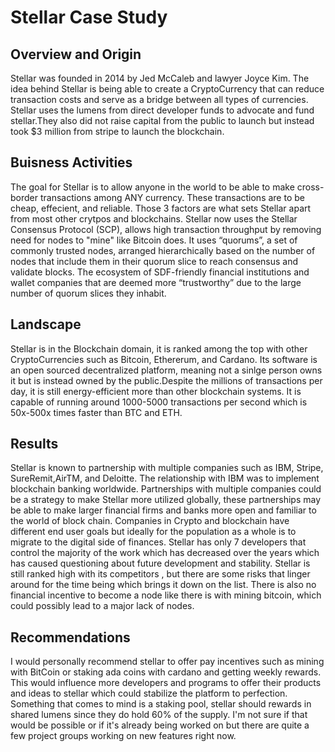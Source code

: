 # **Stellar Case Study**

## Overview and Origin

Stellar was founded in 2014 by Jed McCaleb and lawyer Joyce Kim. The idea behind Stellar is being able to create a CryptoCurrency that can reduce transaction costs and serve as a bridge between all types of currencies. Stellar uses the lumens from direct developer funds to advocate and fund stellar.They also did not raise capital from the public to launch but instead took $3 million from stripe to launch the blockchain.

## Buisness Activities

The goal for Stellar is to allow anyone in the world to be able to make cross-border transactions among ANY currency. These transactions are to be cheap, effecient, and reliable. Those 3 factors are what sets Stellar apart from most other crytpos and blockchains. Stellar now uses the Stellar Consensus Protocol (SCP), allows high transaction throughput by removing need for nodes to "mine" like Bitcoin does. It uses “quorums”, a set of commonly trusted nodes, arranged hierarchically based on the number of nodes that include them in their quorum slice to reach consensus and validate blocks. The ecosystem of SDF-friendly financial institutions and wallet companies that are deemed more “trustworthy” due to the large number of quorum slices they inhabit.  

## Landscape

Stellar is in the Blockchain domain, it is ranked among the top with other CryptoCurrencies such as Bitcoin, Ethererum, and Cardano. Its software is an open sourced decentralized platform, meaning not a sinlge person owns it but is instead owned by the public.Despite the millions of transactions per day, it is still energy-efficient more than other blockchain systems. It is capable of running around 1000-5000 transactions per second which is 50x-500x times faster than BTC and ETH.

## Results

Stellar is known to partnership with multiple companies such as IBM, Stripe, SureRemit,AirTM, and Deloitte. The relationship with IBM was to implement blockchain banking worldwide. Partnerships with multiple companies could be a strategy to make Stellar more utilized globally, these partnerships may be able to make larger financial firms and banks more open and familiar to the world of block chain. Companies in Crypto and blockchain have different end user goals but ideally for the population as a whole is to migrate to the digital side of finances. Stellar has only 7 developers that control the majority of the work which has decreased over the years which has caused questioning about future development and stability. Stellar is still ranked high with its competitors , but there are some risks that linger around for the time being which brings it down on the list. There is also no financial incentive to become a node like there is with mining bitcoin, which could possibly lead to a major lack of nodes.

## Recommendations

I would personally recommend stellar to offer pay incentives such as mining with BitCoin or staking ada coins with cardano and getting weekly rewards. This would influence more developers and programs to offer their products and ideas to stellar which could stabilize the platform to perfection. Something that comes to mind is a staking pool, stellar should rewards in shared lumens since they do hold 60% of the supply. I'm not sure if that would be possible or if it's already being worked on but there are quite a few project groups working on new features right now.












